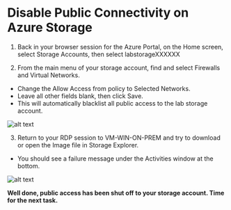 # Disable Public Connectivity on Azure Storage 

1.	Back in your browser session for the Azure Portal, on the Home screen, select Storage Accounts, then select labstorageXXXXXX 

2.	From the main menu of your storage account, find and select Firewalls and Virtual Networks.
- Change the Allow Access from policy to Selected Networks.
- Leave all other fields blank, then click Save.
- This will automatically blacklist all public access to the lab storage account. 

![alt text](https://github.com/microsoft/Ignite2019-PrivateLinkHOL/blob/master/images/1.2_2.png)

3.	Return to your RDP session to VM-WIN-ON-PREM and try to download or open the Image file in Storage Explorer.  
- You should see a failure message under the Activities window at the bottom.

![alt text](https://github.com/microsoft/Ignite2019-PrivateLinkHOL/blob/master/images/1.2_3.png)


__Well done, public access has been shut off to your storage account.  Time for the next task.__
